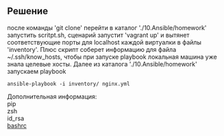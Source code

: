 ## Решение  
после команды 'git clone' перейти в  каталог './10.Ansible/homework' запустить scritpt.sh, сценарий запустит 'vagrant up' и вытянет соответствующие порты для localhost каждой виртуалки в файлы 'inventory'. Плюс скрипт соберет информацию для файла ~/.ssh/know_hosts, чтобы при запуске playbook локальная машина уже знала целевые хосты.
Далее из каталога './10.Ansible/homework' запускаем playbook  

```
ansible-playbook -i inventory/ nginx.yml
```


Дополнительная информация:  
pip  
zsh  
id_rsa  
[bashrc](https://pingvinus.ru/note/bash-promt)  
